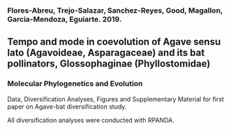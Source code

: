 ###  Flores-Abreu, Trejo-Salazar, Sanchez-Reyes, Good, Magallon, Garcia-Mendoza, Eguiarte. 2019.
## Tempo and mode in coevolution of Agave sensu lato (Agavoideae, Asparagaceae) and its bat pollinators, Glossophaginae (Phyllostomidae)
### Molecular Phylogenetics and Evolution

Data, Diversification Analyses, Figures and Supplementary Material for first paper on Agave-bat diversification study.

All diversification analyses were conducted with RPANDA.

